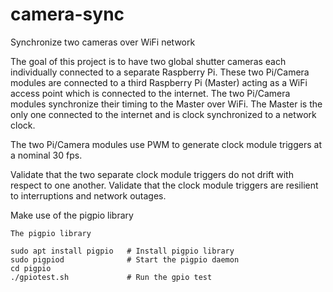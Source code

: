 # camera-sync
 Synchronize two cameras over WiFi network

The goal of this project is to have two global shutter cameras each individually connected to a separate Raspberry Pi.  These two Pi/Camera modules are connected to a third Raspberry Pi (Master) acting as a WiFi access point which is connected to the internet. The two Pi/Camera modules synchronize their timing to the Master over WiFi.  The Master is the only one connected to the internet and is clock synchronized to a network clock.

The two Pi/Camera modules use PWM to generate clock module triggers at a nominal 30 fps.

Validate that the two separate clock module triggers do not drift with respect to one another.
Validate that the clock module triggers are resilient to interruptions and network outages.

Make use of the pigpio library

	The pigpio library

	sudo apt install pigpio   # Install pigpio library
	sudo pigpiod              # Start the pigpio daemon
	cd pigpio
	./gpiotest.sh             # Run the gpio test

